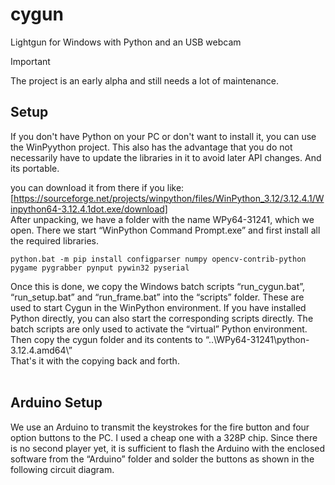 # cygun
Lightgun for Windows with Python and an USB webcam

> [!IMPORTANT]
> The project is an early alpha and still needs a lot of maintenance.




## Setup
If you don't have Python on your PC or don't want to install it, you can use the WinPyython project.
This also has the advantage that you do not necessarily have to update the libraries in it to avoid later API changes.
And its portable.

you can download it from there if you like:<br>
[https://sourceforge.net/projects/winpython/files/WinPython_3.12/3.12.4.1/Winpython64-3.12.4.1dot.exe/download] 
<br>
After unpacking, we have a folder with the name WPy64-31241, which we open. 
There we start “WinPython Command Prompt.exe” and first install all the required libraries.
```
python.bat -m pip install configparser numpy opencv-contrib-python pygame pygrabber pynput pywin32 pyserial
```
Once this is done, we copy the Windows batch scripts “run_cygun.bat”, “run_setup.bat” and “run_frame.bat” into the “scripts” folder.
These are used to start Cygun in the WinPython environment. If you have installed Python directly, you can also start the corresponding scripts directly. The batch scripts are only used to activate the “virtual” Python environment.
<br>
Then copy the cygun folder and its contents to “..\WPy64-31241\python-3.12.4.amd64\”
<br>
That's it with the copying back and forth.
<br><br>
## Arduino Setup

We use an Arduino to transmit the keystrokes for the fire button and four option buttons to the PC. I used a cheap one with a 328P chip. 
Since there is no second player yet, it is sufficient to flash the Arduino with the enclosed software from the “Arduino” folder and solder the buttons as shown in the following circuit diagram.


